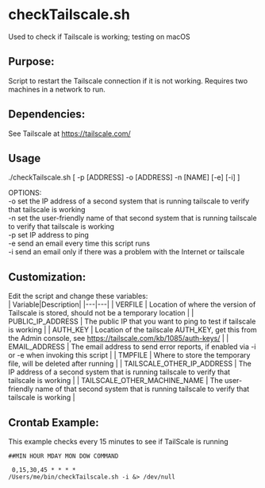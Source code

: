 # checkTailscale.sh
Used to check if Tailscale is working; testing on macOS


Purpose:
--------
Script to restart the Tailscale connection if it is not working. Requires two machines in a network to run.

Dependencies:
-------------

See Tailscale at https://tailscale.com/

Usage
--------------
./checkTailscale.sh  [ -p [ADDRESS] -o [ADDRESS] -n [NAME] [-e] [-i] ]

OPTIONS:
</br>   -o   set the IP address of a second system that is running tailscale to verify that tailscale is working
</br>   -n   set the user-friendly name of that second system that is running tailscale to verify that tailscale is working
</br>   -p   set IP address to ping
</br>   -e   send an email every time this script runs
</br>   -i   send an email only if there was a problem with the Internet or tailscale



Customization:
--------------
Edit the script and change these variables:
</br>
| Variable|Description|
|---|---|
| VERFILE                      | Location of where the version of Tailscale is stored, should not be a temporary location 						   |
| PUBLIC_IP_ADDRESS            | The public IP that you want to ping to test if tailscale is working											   |
| AUTH_KEY                     | Location of the tailscale AUTH_KEY, get this from the Admin console, see https://tailscale.com/kb/1085/auth-keys/ |
| EMAIL_ADDRESS                | The email address to send error reports, if enabled via -i or -e when invoking this script						   |
| TMPFILE                      | Where to store the temporary file, will be deleted after running												   |
| TAILSCALE_OTHER_IP_ADDRESS   | The IP address of a second system that is running tailscale to verify that tailscale is working				   |
| TAILSCALE_OTHER_MACHINE_NAME | The user-friendly name of that second system that is running tailscale to verify that tailscale is working		   |

Crontab Example:
----------------
This example checks every 15 minutes to see if TailScale is running 

<code>##MIN          HOUR   MDAY     MON     DOW      COMMAND<p>
0,15,30,45     *      *       *       *       /Users/me/bin/checkTailscale.sh -i       	&> /dev/null</code>


